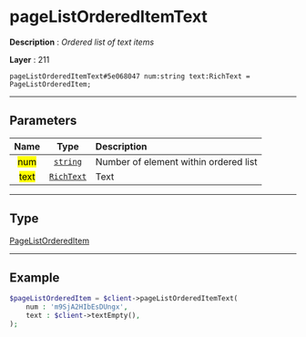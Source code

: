 # pageListOrderedItemText

**Description** : *Ordered list of text items*

**Layer** : 211

```tl
pageListOrderedItemText#5e068047 num:string text:RichText = PageListOrderedItem;
```

---

## Parameters

| Name | Type | Description |
| :---: | :---: | :--- |
| <mark>num</mark> | [`string`](type/string) | Number of element within ordered list |
| <mark>text</mark> | [`RichText`](type/RichText) | Text |

---

## Type

[PageListOrderedItem](type/PageListOrderedItem)

---

## Example

```php
$pageListOrderedItem = $client->pageListOrderedItemText(
	num : 'm9SjA2HIbEsDUngx',
	text : $client->textEmpty(),
);
```